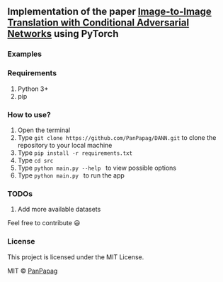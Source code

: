 ## Implementation of the paper [Image-to-Image Translation with Conditional Adversarial Networks](https://arxiv.org/pdf/1611.07004.pdf) using PyTorch

### Examples 

### Requirements
1. Python 3+
2. pip

### How to use?
1. Open the terminal
2. Type ```git clone https://github.com/PanPapag/DANN.git``` 
   to clone the repository to your local machine
3. Type ```pip install -r requirements.txt```
4. Type ```cd src```
4. Type ```python main.py --help ``` to view possible options
5. Type ```python main.py ``` to run the app

### TODOs
1. Add more available datasets

Feel free to contribute :smiley:

### License
This project is licensed under the MIT License.

MIT © [PanPapag]()
